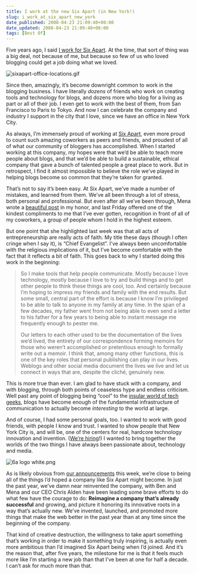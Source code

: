 ```yaml
---
title: I work at the new Six Apart (in New York!)
slug: i_work_at_six_apart_new_york
date_published: 2008-04-23 21:09:40+00:00
date_updated: 2008-04-23 21:09:40+00:00
tags: [Best Of]
---
```

Five years ago, I said [I work for Six Apart](/2003/04/i-work-for-six). At the time, that sort of thing was a big deal, not because of me, but because so few of us who loved blogging could get a job doing what we loved.

![sixapart-office-locations.gif](/images/sixapart-office-locations.gif)

Since then, amazingly, it’s become downright common to work in the blogging business. I have literally *dozens* of friends who work on creating tools and technology for blogs, and dozens more who blog for a living as part or all of their job. I even get to work with the best of them, from San Francisco to Paris to Tokyo. And now I can celebrate the company and industry I support in the city that I love, since we have an office in New York City.

As always, I’m immensely proud of working at [Six Apart](http://www.sixapart.com/), even more proud to count such amazing coworkers as peers and friends, and proudest of all of what our community of bloggers has accomplished. When I started working at this company, my hopes were that we’d be able to teach more people about blogs, and that we’d be able to build a sustainable, ethical company that gave a bunch of talented people a great place to work. But in retrospect, I find it almost impossible to believe the role we’ve played in helping blogs become so common that they’re taken for granted.

That’s not to say it’s been easy. At Six Apart, we’ve made a number of mistakes, and learned from them. We’ve all been through a lot of stress, both personal and professional. But even after all we’ve been through, Mena wrote a [beautiful post](https://web.archive.org/web/20080512121208/http://www.dollarshort.org/ds/2008/04/five-years-with.html) in my honor, and last Friday offered one of the kindest compliments to me that I’ve ever gotten, recognition in front of all of my coworkers, a group of people whom I hold in the highest esteem.

But one point that she highlighted last week was that all acts of entrepreneurship are really acts of faith. My title these days (though I often cringe when I say it), is “Chief Evangelist”. I’ve always been uncomfortable with the religious implications of it, but I’ve become comfortable with the fact that it reflects a bit of faith. This goes back to why I started doing this work in the beginning:

> So I make tools that help people communicate. Mostly because I love technology, mostly because I love to try and build things and to get other people to think these things are cool, too. And certainly because I’m hoping to impress my friends and family with the end results. But some small, central part of the effort is because I know I’m privileged to be able to talk to anyone in my family at any time. In the span of a few decades, my father went from not being able to even send a letter to his father for a few years to being able to instant message me frequently enough to pester me.
> 
> Our letters to each other used to be the documentation of the lives we’d lived, the entirety of our correspondence forming memoirs for those who weren’t accomplished or pretentious enough to formally write out a memoir. I think that, among many other functions, this is one of the key roles that personal publishing can play in our lives. Weblogs and other social media document the lives we live and let us connect in ways that are, despite the cliché, genuinely new.

This is more true than ever. I am glad to have stuck with a company, and with blogging, through both points of ceaseless hype and endless criticism. Well past any point of blogging being “cool” to the [insular world of tech geeks](http://valleywag.com/383176/six-apart-executive-fails-to-job+hop-follow-other-silicon-valley-rules), blogs have become enough of the fundamental infrastructure of communication to actually become *interesting* to the world at large.

And of course, I had some personal goals, too. I wanted to work with good friends, with people I know and trust. I wanted to show people that New York City is, and will be, one of the centers for real, hardcore technology innovation and invention. ([We’re hiring](https://web.archive.org/web/20080527084909/http://www.sixapart.com/about/jobs/)!) I wanted to bring together the worlds of the two things I have always been passionate about, technology and media.

![6a logo white.png](/images/6a%20logo%20white.png)

As is likely obvious from [our announcements](https://web.archive.org/web/20080424221135/http://www.sixapart.com/blog/2008/04/six-apart-services-media.html) this week, we’re close to being all of the things I’d hoped a company like Six Apart might become. In just the past year, we’ve damn near reinvented the company, with Ben and Mena and our CEO Chris Alden have been leading some brave efforts to do what few have the courage to do: **Reimagine a company that’s already successful** and growing, and picture it honoring its innovative roots in a way that’s actually new. We’ve invented, launched, and promoted more things that make the web better in the past year than at any time since the beginning of the company.

That kind of creative destruction, the willingness to take apart something that’s working in order to make it something truly inspiring, is actually even more ambitious than I’d imagined Six Apart being when I’d joined. And it’s the reason that, after five years, the milestone for me is that it feels much more like I’m starting a new job than that I’ve been at one for half a decade. I can’t ask for much more than that.

